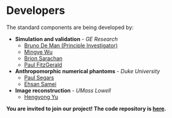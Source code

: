 # Developers
The standard components are being developed by:
* **Simulation and validation** - *GE Research*
  - [Bruno De Man (Principle Investigator)](https://www.ge.com/research/people/bruno-de-man)
  - [Mingye Wu](https://www.ge.com/research/people/mingye-wu)
  - [Brion Sarachan](https://www.ge.com/research/people/brion-sarachan)
  - [Paul FitzGerald](https://www.ge.com/research/people/paul-fitzgerald)
* **Anthropomorphic numerical phantoms** - *Duke University*
  - [Paul Segars](https://radiology.duke.edu/faculty/w-paul-segars-phd/)
  - [Ehsan Samei](https://radiology.duke.edu/faculty/ehsan-samei-phd/)
* **Image reconstruction** - *UMass Lowell*
  - [Hengyong Yu](https://www.uml.edu/engineering/electrical-computer/faculty/yu-hengyong.aspx)
  
**You are invited to join our project! The code repository is [here](https://github.com/xcist/code).**
